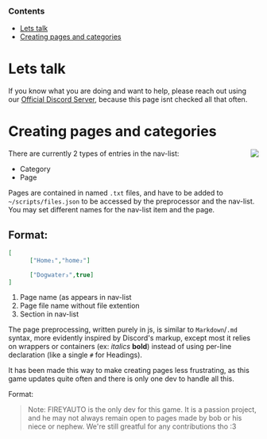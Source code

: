 ### Contents
- [Lets talk](#Lets-talk)
- [Creating pages and categories](#Creating-pages-and-categories)

# Lets talk
If you know what you are doing and want to help, please reach out using our [Official Discord Server](https://discord.gg/Gf4THCqraJ), because this page isnt checked all that often.

# Creating pages and categories
There are currently 2 types of entries in the nav-list: <img align=right src=https://github.com/zvqk/DCtest/assets/97669500/1e4b019a-79ab-4d20-9be3-27c4a344dcfb>

- Category
- Page

Pages are contained in named `.txt` files, and have to be added to `~/scripts/files.json` to be accessed by the preprocessor and the nav-list. You may set different names for the nav-list item and the page.

## Format:
```json
[
      ["Home₁","home₂"]

      ["Dogwater₃",true]
]
```

1. Page name (as appears in nav-list
2. Page file name without file extention
3. Section in nav-list

The page preprocessing, written purely in js, is similar to `Markdown`/`.md` syntax, more evidently inspired by Discord's markup, except most it relies on wrappers or containers (ex: *italics* **bold**) instead of using per-line declaration (like a single `#` for Headings).

It has been made this way to make creating pages less frustrating, as this game updates quite often and there is only one dev to handle all this.

Format:

> Note: FIREYAUTO is the only dev for this game. It is a passion project, and he may not always remain open to pages made by bob or his niece or nephew. We're still greatful for any contributions tho :3
